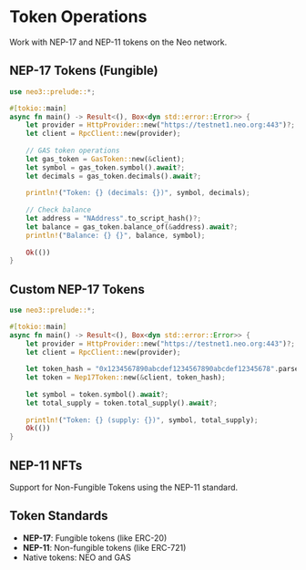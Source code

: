 # Token Operations

Work with NEP-17 and NEP-11 tokens on the Neo network.

## NEP-17 Tokens (Fungible)

```rust
use neo3::prelude::*;

#[tokio::main]
async fn main() -> Result<(), Box<dyn std::error::Error>> {
    let provider = HttpProvider::new("https://testnet1.neo.org:443")?;
    let client = RpcClient::new(provider);
    
    // GAS token operations
    let gas_token = GasToken::new(&client);
    let symbol = gas_token.symbol().await?;
    let decimals = gas_token.decimals().await?;
    
    println!("Token: {} (decimals: {})", symbol, decimals);
    
    // Check balance
    let address = "NAddress".to_script_hash()?;
    let balance = gas_token.balance_of(&address).await?;
    println!("Balance: {} {}", balance, symbol);
    
    Ok(())
}
```

## Custom NEP-17 Tokens

```rust
use neo3::prelude::*;

#[tokio::main]
async fn main() -> Result<(), Box<dyn std::error::Error>> {
    let provider = HttpProvider::new("https://testnet1.neo.org:443")?;
    let client = RpcClient::new(provider);
    
    let token_hash = "0x1234567890abcdef1234567890abcdef12345678".parse()?;
    let token = Nep17Token::new(&client, token_hash);
    
    let symbol = token.symbol().await?;
    let total_supply = token.total_supply().await?;
    
    println!("Token: {} (supply: {})", symbol, total_supply);
    Ok(())
}
```

## NEP-11 NFTs

Support for Non-Fungible Tokens using the NEP-11 standard.

## Token Standards

- **NEP-17**: Fungible tokens (like ERC-20)
- **NEP-11**: Non-fungible tokens (like ERC-721)
- Native tokens: NEO and GAS 